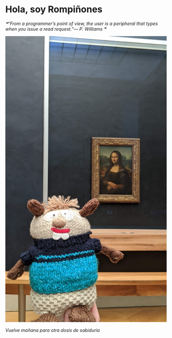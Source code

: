 # Hola, soy Rompiñones

<!--STARTS_HERE_QUOTE_README-->
<i>❝“From a programmer’s point of view, the user is a peripheral that types when you issue a read request.”— P. Williams   ❞</i>
<!--ENDS_HERE_QUOTE_README-->

<!--START_SECTION:update_image-->
![alt text](https://raw.githubusercontent.com/focaalvarez/rompinones/main/.github/images/IMG_20220430_131540.jpg?raw=true)
<!--END_SECTION:update_image-->

*Vuelve mañana para otra dosis de sabiduría*
